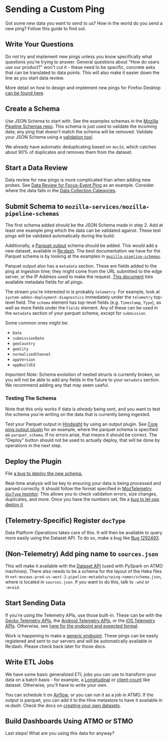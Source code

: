 # Sending a Custom Ping

Got some new data you want to send to us? How in the world do you send a new ping? Follow this guide
to find out.

Write Your Questions
--------------------
Do not try and implement new pings unless you know specifically what questions you're trying to
answer. General questions about "How do users use our product?" won't cut it - these need to be
specific, concrete asks that can be translated to data points. This will also make it easier down
the line as you start data review.

More detail on how to design and implement new pings for Firefox Desktop [can be found here](https://firefox-source-docs.mozilla.org/toolkit/components/telemetry/telemetry/collection/custom-pings.html).

Create a Schema
---------------
Use JSON Schema to start with. See the examples schemas in the
[Mozilla Pipeline Schemas repo](https://github.com/mozilla-services/mozilla-pipeline-schemas/).
This schema is just used to validate the incoming data; any ping that doesn't match the schema
will be removed. Validate your JSON Schema using a
[validation tool](https://jsonschemalint.com/#/version/draft-04/markup/json).

We already have automatic deduplicating based on `docId`, which catches about 90% of duplicates and
removes them from the dataset.

Start a Data Review
-------------------
Data review for new pings is more complicated than when adding new probes. See
[Data Review for Focus-Event Ping](https://bugzilla.mozilla.org/show_bug.cgi?id=1347266)
as an example. Consider where the data falls in the
[Data Collection Categories](https://wiki.mozilla.org/Firefox/Data_Collection).

Submit Schema to `mozilla-services/mozilla-pipeline-schemas`
----------------------------------------------------------
The first schema added should be the JSON Schema made in step 2.
Add at least one example ping which the data can be validated against.
These test pings will be validated automatically during the build.

Additionally,
a [Parquet output](https://github.com/mozilla-services/mozilla-pipeline-schemas/blob/master/schemas/telemetry/core/core.9.parquetmr.txt)
schema should be added. This would add a new dataset, available in [Re:dash](https://sql.telemetry.mozilla.org).
The best documentation we have for the Parquet schema is by looking at the examples in
[`mozilla-pipeline-schemas`](https://github.com/mozilla-services/mozilla-pipeline-schemas).

Parquet output also has a `metadata` section. These are fields added to the ping at ingestion time;
they might come from the URL submitted to the edge server, or the IP Address used to make the request.
[This document](https://hsadmin.trink.com/dashboard_output/analysis.trink.telemetry_schema.parquet.txt)
lists available metadata fields for all pings.

The stream you're interested in is probably `telemetry`.
For example, look at `system-addon-deployment-diagnostics` immediately under the `telemetry` top-level
field. The `schema` element has top-level fields (e.g. `Timestamp`, `Type`), as well as more fields
under the `Fields` element. Any of these can be used in the `metadata` section of your parquet schema,
except for `submission`.

Some common ones might be:
- `Date`
- `submissionDate`
- `geoCountry`
- `geoCity`
- `normalizedChannel`
- `appVersion`
- `appBuildId`

*Important Note*: Schema evolution of nested structs is currently broken, so you will not be able to add
any fields in the future to your `metadata` section. We recommend adding any that may seem useful.

### Testing The Schema

Note that this only works if data is _already_ being sent, and you want to test the schema you're
writing on the data that is currently being ingested.

Test your Parquet output in [Hindsight](https://pipeline-cep.prod.mozaws.net/) by using
an output plugin. See [Core ping output plugin](https://bugzilla.mozilla.org/attachment.cgi?id=8829626)
for an example, where the parquet schema is specified as `parquet_schema`. If no errors
arise, that means it should be correct. The "Deploy" button should not be used to actually
deploy, that will be done by operations in the next step.

Deploy the Plugin
-----------------
File [a bug to deploy the new schema.](https://bugzilla.mozilla.org/show_bug.cgi?id=1333203)

Real-time analysis will be key to ensuring your data is being processed and parsed correctly.
It should follow the format specified in
[MozTelemetry `docType` monitor](https://mozilla-services.github.io/lua_sandbox_extensions/moz_telemetry/sandboxes/heka/analysis/moz_telemetry_doctype_monitor.html).
This allows you to check validation errors, size changes, duplicates, and more. Once you have
the numbers set, file a
[bug to let ops deploy it](https://bugzilla.mozilla.org/show_bug.cgi?id=1356380)

(Telemetry-Specific) Register `docType`
-------------------------------------
Data Platform Operations takes care of this. It will then be available to query more easily using
the Dataset API. To do so, make a bug like
[Bug 1292493](https://bugzilla.mozilla.org/show_bug.cgi?id=1292493).

(Non-Telemetry) Add ping name to `sources.json`
-------------------------------------------
This will make it available with the [Dataset API](http://python-moztelemetry.readthedocs.io/en/stable/api.html#dataset) (used with PySpark on ATMO machines).
There also needs to be a schema for the layout of the Heka files in
`net-mozaws-prod-us-west-2-pipeline-metadata/<ping-name>/schema.json`, where <ping-name> is located in `sources.json`. If you want to do this, talk to
`:whd` or `:mreid`.

Start Sending Data
------------------
If you're using the Telemetry APIs, use those built-in. These can be with the
[Gecko Telemetry APIs](https://firefox-source-docs.mozilla.org/toolkit/components/telemetry/telemetry/collection/custom-pings.html),
the [Android Telemetry APIs](https://github.com/mozilla-mobile/telemetry-android), or the
[iOS Telemetry APIs](https://github.com/mozilla-mobile/telemetry-ios). Otherwise, see
[here for the endpoint and expected format](https://wiki.mozilla.org/CloudServices/DataPipeline/HTTPEdgeServerSpecification).

Work is happening to make a
[generic endpoint](https://bugzilla.mozilla.org/show_bug.cgi?id=1363160).
These pings can be easily registered and sent to our servers and will
be automatically available in Re:dash. Please check back later for those docs.

Write ETL Jobs
--------------
We have some basic generalized ETL jobs you can use to transform your data on a batch basis - for example,
a [Longitudinal](https://github.com/mozilla/telemetry-batch-view/blob/master/src/main/scala/com/mozilla/telemetry/views/GenericLongitudinal.scala)
or [client-count](https://github.com/mozilla/telemetry-batch-view/blob/master/src/main/scala/com/mozilla/telemetry/views/GenericCountView.scala)
like dataset. Otherwise, you'll have to write your own.

You can schedule it on [Airflow](http://workflow.telemetry.mozilla.org/), or you can
run it as a job in ATMO. If the output is parquet, you can add it to the Hive metastore to have it
available in re:dash. Check the docs on [creating your own datasets](create_a_dataset.md).

Build Dashboards Using ATMO or STMO
-----------------------------------
Last steps! What are you using this data for anyway?
